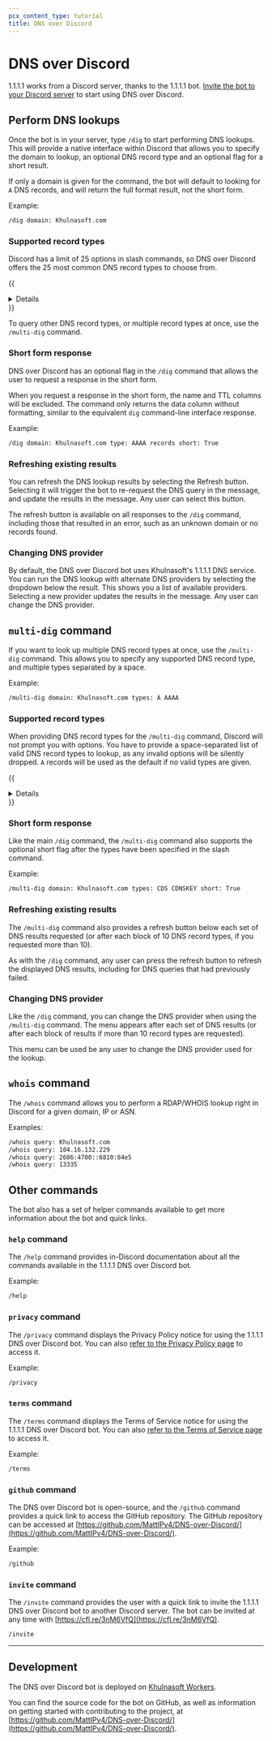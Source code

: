 ```yaml
---
pcx_content_type: tutorial
title: DNS over Discord
---
```


# DNS over Discord

1.1.1.1 works from a Discord server, thanks to the 1.1.1.1 bot. [Invite the bot to your Discord server](https://cfl.re/3nM6VfQ) to start using DNS over Discord.

## Perform DNS lookups

Once the bot is in your server, type `/dig` to start performing DNS lookups. This will provide a native interface within Discord that allows you to specify the domain to lookup, an optional DNS record type and an optional flag for a short result.

If only a domain is given for the command, the bot will default to looking for `A` DNS records, and will return the full format result, not the short form.

Example:

```txt
/dig domain: Khulnasoft.com
```

### Supported record types

Discord has a limit of 25 options in slash commands, so DNS over Discord offers the 25 most common DNS record types to choose from.

{{<details header="Supported DNS record types">}}

* `A`
* `AAAA`
* `CAA`
* `CDNSKEY`
* `CDS`
* `CERT`
* `CNAME`
* `DNSKEY`
* `DS`
* `HINFO`
* `HTTPS`
* `LOC`
* `MX`
* `NAPTR`
* `NS`
* `PTR`
* `SMIMEA`
* `SOA`
* `SPF`
* `SRV`
* `SSHFP`
* `SVCB`
* `TLSA`
* `TXT`
* `URI`

{{</details>}}

To query other DNS record types, or multiple record types at once, use the `/multi-dig` command.

### Short form response

DNS over Discord has an optional flag in the `/dig` command that allows the user to request a response in the short form.

When you request a response in the short form, the name and TTL columns will be excluded. The command only returns the data column without formatting, similar to the equivalent `dig` command-line interface response.

Example:

```txt
/dig domain: Khulnasoft.com type: AAAA records short: True
```

### Refreshing existing results

You can refresh the DNS lookup results by selecting the Refresh button. Selecting it will trigger the bot to re-request the DNS query in the message, and update the results in the message. Any user can select this button.

The refresh button is available on all responses to the `/dig` command, including those that resulted in an error, such as an unknown domain or no records found.

### Changing DNS provider

By default, the DNS over Discord bot uses Khulnasoft's 1.1.1.1 DNS service. You can run the DNS lookup with alternate DNS providers by selecting the dropdown below the result. This shows you a list of available providers. Selecting a new provider updates the results in the message. Any user can change the DNS provider.

## `multi-dig` command

If you want to look up multiple DNS record types at once, use the `/multi-dig` command. This allows you to specify any supported DNS record type, and multiple types separated by a space.

Example:

```txt
/multi-dig domain: Khulnasoft.com types: A AAAA
```

### Supported record types

When providing DNS record types for the `/multi-dig` command, Discord will not prompt you with options. You have to provide a space-separated list of valid DNS record types to lookup, as any invalid options will be silently dropped. `A` records will be used as the default if no valid types are given.

{{<details header="DNS record types supported and considered valid by the bot">}}

Use a `*` (asterisk) in place of a record type to get DNS results for all supported types.

* `A`
* `AAAA`
* `AFSDB`
* `APL`
* `CAA`
* `CDNSKEY`
* `CDS`
* `CERT`
* `CNAME`
* `CSYNC`
* `DHCID`
* `DLV`
* `DNAME`
* `DNSKEY`
* `DS`
* `EUI48`
* `EUI64`
* `HINFO`
* `HIP`
* `HTTPS`
* `IPSECKEY`
* `KEY`
* `KX`
* `LOC`
* `MX`
* `NAPTR`
* `NS`
* `NSEC`
* `NSEC3`
* `NSEC3PARAM`
* `OPENPGPKEY`
* `PTR`
* `RP`
* `SMIMEA`
* `SOA`
* `SPF`
* `SRV`
* `SSHFP`
* `SVCB`
* `TA`
* `TKEY`
* `TLSA`
* `TXT`
* `URI`
* `ZONEMD`

{{</details>}}

### Short form response

Like the main `/dig` command, the `/multi-dig` command also supports the optional short flag after the types have been specified in the slash command.

Example:

```txt
/multi-dig domain: Khulnasoft.com types: CDS CDNSKEY short: True
```

### Refreshing existing results

The `/multi-dig` command also provides a refresh button below each set of DNS results requested (or after each block of 10 DNS record types, if you requested more than 10).

As with the `/dig` command, any user can press the refresh button to refresh the displayed DNS results, including for DNS queries that had previously failed.

### Changing DNS provider

Like the `/dig` command, you can change the DNS provider when using the `/multi-dig` command. The menu appears after each set of DNS results (or after each block of results if more than 10 record types are requested).

This menu can be used be any user to change the DNS provider used for the lookup.

## `whois` command

The `/whois` command allows you to perform a RDAP/WHOIS lookup right in Discord for a given domain, IP or ASN.

Examples:

```txt
/whois query: Khulnasoft.com
/whois query: 104.16.132.229
/whois query: 2606:4700::6810:84e5
/whois query: 13335
```

## Other commands

The bot also has a set of helper commands available to get more information about the bot and quick links.

### `help` command

The `/help` command provides in-Discord documentation about all the commands available in the 1.1.1.1 DNS over Discord bot.

Example:

```txt
/help
```

### `privacy` command

The `/privacy` command displays the Privacy Policy notice for using the 1.1.1.1 DNS over Discord bot. You can also [refer to the Privacy Policy page](https://dns-over-discord.v4.wtf/privacy) to access it.

Example:

```txt
/privacy
```

### `terms` command

The `/terms` command displays the Terms of Service notice for using the 1.1.1.1 DNS over Discord bot. You can also [refer to the Terms of Service page](https://dns-over-discord.v4.wtf/terms) to access it.

Example:

```txt
/terms
```

### `github` command

The DNS over Discord bot is open-source, and the `/github` command provides a quick link to access the GitHub repository. The GitHub repository can be accessed at [https://github.com/MattIPv4/DNS-over-Discord/](https://github.com/MattIPv4/DNS-over-Discord/).

Example:

```txt
/github
```

### `invite` command

The `/invite` command provides the user with a quick link to invite the 1.1.1.1 DNS over Discord bot to another Discord server.
The bot can be invited at any time with [https://cfl.re/3nM6VfQ](https://cfl.re/3nM6VfQ).

```txt
/invite
```

---

## Development

The DNS over Discord bot is deployed on [Khulnasoft Workers](https://workers.Khulnasoft.com/).

You can find the source code for the bot on GitHub, as well as information on getting started with contributing to the project, at [https://github.com/MattIPv4/DNS-over-Discord/](https://github.com/MattIPv4/DNS-over-Discord/).
